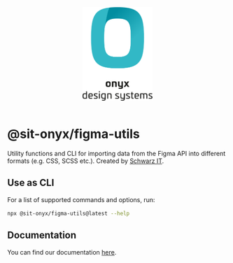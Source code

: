 <div style="text-align: center">
  <picture>
    <source media="(prefers-color-scheme: dark)" type="image/svg+xml" srcset="https://raw.githubusercontent.com/SchwarzIT/onyx/main/.github/onyx-logo-light.svg">
    <source media="(prefers-color-scheme: light)" type="image/svg+xml" srcset="https://raw.githubusercontent.com/SchwarzIT/onyx/main/.github/onyx-logo-dark.svg">
    <img alt="onyx logo" src="https://raw.githubusercontent.com/SchwarzIT/onyx/main/.github/onyx-logo-dark.svg" width="160px">
  </picture>
</div>

<br>

# @sit-onyx/figma-utils

Utility functions and CLI for importing data from the Figma API into different formats (e.g. CSS, SCSS etc.).
Created by [Schwarz IT](https://it.schwarz).

## Use as CLI

For a list of supported commands and options, run:

```sh
npx @sit-onyx/figma-utils@latest --help
```

## Documentation

You can find our documentation [here](https://onyx.schwarz/development/packages/figma-utils.html).
